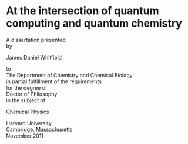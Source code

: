 # At the intersection of quantum computing and quantum chemistry

A dissertation presented  
by 
  
James Daniel Whitfield
  
  
to  
The Department of Chemistry and Chemical Biology  
in partial fulfillment of the requirements  
for the degree of  
Doctor of Philosophy  
in the subject of  
  
Chemical Physics  
  
Harvard University  
Cambridge, Massachusetts  
November 2011
